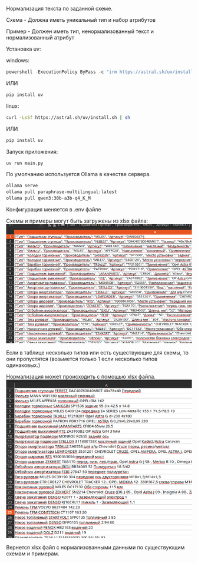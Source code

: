 Нормализация текста по заданной схеме.

Схема - Должна иметь уникальный тип и набор атрибутов

Пример - Должен иметь тип, ненормализованный текст и нормализованный атрибут

Установка uv:

windows:
```powershell
powershell -ExecutionPolicy ByPass -c "irm https://astral.sh/uv/install.ps1 | iex"
```
ИЛИ
```bash
pip install uv
```
linux:
```bash
curl -LsSf https://astral.sh/uv/install.sh | sh
```
ИЛИ
```bash
pip install uv
```

Запуск приложения: 
```bash
uv run main.py
```

По умолчанию используется Ollama в качестве сервера.
```bash
ollama serve
ollama pull paraphrase-multilingual:latest
ollama pull qwen3:30b-a3b-q4_K_M
```

Конфигурация меняется в .env файле

Схемы и примеры могут быть загружены из xlsx файла:
![Пример](images/normalized_example.png)

Если в таблице несколько типов или есть существующие для схемы, то они пропустятся (возьмется только 1 если несколько типов одинаковых.)

Нормализация может происходить с помощью xlsx файла.
![Пример](images/unnormalized_example.png)

Вернется xlsx файл с нормализованными данными по существующим схемам и примерам.
